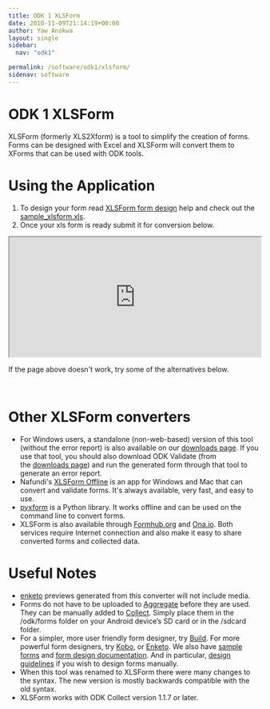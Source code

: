 ```yaml
---
title: ODK 1 XLSForm
date: 2010-11-09T21:14:19+00:00
author: Yaw Anokwa
layout: single
sidebar:
  nav: "odk1"

permalink: /software/odk1/xlsform/
sidenav: software
---
```


# ODK 1 XLSForm

<p>XLSForm (formerly XLS2Xform) is a tool to simplify the creation of forms. Forms can be designed with Excel and XLSForm will convert them to XForms that can be used with ODK tools.</p>

<h1>Using the Application</h1>

<ol>
	<li>To design your form read&nbsp;<a href="http://xlsform.org">XLSForm form design</a> help and check out the <a href="/1_0_tools/download/sample_xlsform_xls">sample_xlsform.xls</a>.</li>
	<li>Once your xls form is ready submit it for conversion below.</li>
</ol>

<p><iframe height="240" src="http://23.21.114.69/xlsform/" width="100%"></iframe></p>

<p>If the page above doesn't work, try some of the alternatives below.</p>

<p>&nbsp;</p>

<h1><a name="Alternatives"></a>Other XLSForm converters</h1>

<ul>
	<li>For Windows users, a standalone (non-web-based) version of this tool (without the error report) is also available on our <a href="/1_0_tools/download">downloads page</a>. If you use that tool, you should also download ODK Validate (from the&nbsp;<a href="/1_0_tools/download">downloads page</a>) and run the generated form through that tool to generate an error report.</li>
	<li>Nafundi's <a href="https://gum.co/xlsform-offline">XLSForm Offline</a> is an app for Windows and Mac that can convert and validate forms. It's always available, very fast, and easy to use.</li>
	<li><a href="https://github.com/uw-ictd/pyxform">pyxform</a> is a Python library. It works offline and can be used on the command line to convert forms.</li>
	<li>XLSForm is also available through <a href="https://formhub.org/">Formhub.org</a> and <a href="https://ona.io/">Ona.io</a>. Both services require Internet connection and also make it easy to share converted forms and collected data.</li>
</ul>

<h1><a name="Useful_Notes"></a>Useful Notes</h1>

<ul>
	<li><a href="https://enketo.org/">enketo</a> previews generated from this converter will not include media.</li>
	<li>Forms do not have to be uploaded to <a href="aggregate">Aggregate</a> before they are used. They can be manually added to <a href="collect">Collect</a>. Simply place them in the /odk/forms folder on your Android device’s SD card or in the /sdcard folder.</li>
	<li>For a simpler, more user friendly form designer, try <a href="build">Build</a>. For more powerful form designers, try <a href="http://www.kobotoolbox.org/koboform/">Kobo</a>, or <a href="https://enketo.org/">Enketo</a>. We also have <a href="https://github.com/opendatakit/sample-forms">sample forms</a> and <a href="usage_documentation/form_design">form design documentation</a>. And in particular, <a href="usage_documentation/form_guidelines">design guidelines</a> if you wish to design forms manually.</li>
	<li>When this tool was renamed to XLSForm there were many changes to the syntax. The new version is mostly backwards compatible with the old syntax.</li>
	<li>XLSForm works with ODK Collect version 1.1.7 or later.</li>
</ul>
